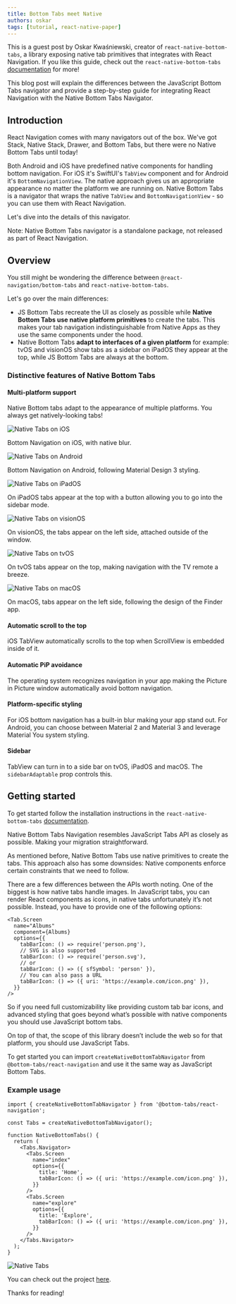 ```yaml
---
title: Bottom Tabs meet Native
authors: oskar
tags: [tutorial, react-native-paper]
---
```


This is a guest post by Oskar Kwaśniewski, creator of `react-native-bottom-tabs`, a library exposing native tab primitives that integrates with React Navigation. If you like this guide, check out the `react-native-bottom-tabs` [documentation](https://callstackincubator.github.io/react-native-bottom-tabs/) for more!

This blog post will explain the differences between the JavaScript Bottom Tabs navigator and provide a step-by-step guide for integrating React Navigation with the Native Bottom Tabs Navigator.

## Introduction

React Navigation comes with many navigators out of the box. We've got Stack, Native Stack, Drawer, and Bottom Tabs, but there were no Native Bottom Tabs until today!

Both Android and iOS have predefined native components for handling bottom navigation. For iOS it's SwiftUI's `TabView` component and for Android it's `BottomNavigationView`. The native approach gives us an appropriate appearance no matter the platform we are running on. Native Bottom Tabs is a navigator that wraps the native `TabView` and `BottomNavigationView` - so you can use them with React Navigation.

Let's dive into the details of this navigator.

Note: Native Bottom Tabs navigator is a standalone package, not released as part of React Navigation.

## Overview

You still might be wondering the difference between `@react-navigation/bottom-tabs` and `react-native-bottom-tabs`.

Let's go over the main differences:

- JS Bottom Tabs recreate the UI as closely as possible while **Native Bottom Tabs use native platform primitives** to create the tabs. This makes your tab navigation indistinguishable from Native Apps as they use the same components under the hood.
- Native Bottom Tabs **adapt to interfaces of a given platform** for example: tvOS and visionOS show tabs as a sidebar on iPadOS they appear at the top, while JS Bottom Tabs are always at the bottom.

### Distinctive features of Native Bottom Tabs

#### Multi-platform support

Native Bottom tabs adapt to the appearance of multiple platforms. You always get natively-looking tabs!

<img src="/assets/blog/native-bottom-tabs/ios.png" alt="Native Tabs on iOS" />

Bottom Navigation on iOS, with native blur.

<img src="/assets/blog/native-bottom-tabs/android.png" alt="Native Tabs on Android" />

Bottom Navigation on Android, following Material Design 3 styling.

<img src="/assets/blog/native-bottom-tabs/ipados.png" alt="Native Tabs on iPadOS" />

On iPadOS tabs appear at the top with a button allowing you to go into the sidebar mode.

<img src="/assets/blog/native-bottom-tabs/visionos.png" alt="Native Tabs on visionOS" />

On visionOS, the tabs appear on the left side, attached outside of the window.

<img src="/assets/blog/native-bottom-tabs/tvos.png" alt="Native Tabs on tvOS" />

On tvOS tabs appear on the top, making navigation with the TV remote a breeze.

<img src="/assets/blog/native-bottom-tabs/macos.png" alt="Native Tabs on macOS" />

On macOS, tabs appear on the left side, following the design of the Finder app.

#### Automatic scroll to the top

iOS TabView automatically scrolls to the top when ScrollView is embedded inside of it.

#### Automatic PiP avoidance

The operating system recognizes navigation in your app making the Picture in Picture window automatically avoid bottom navigation.

#### Platform-specific styling

For iOS bottom navigation has a built-in blur making your app stand out. For Android, you can choose between Material 2 and Material 3 and leverage Material You system styling.

#### Sidebar

TabView can turn in to a side bar on tvOS, iPadOS and macOS. The `sidebarAdaptable` prop controls this.

## Getting started

To get started follow the installation instructions in the `react-native-bottom-tabs` [documentation](https://callstackincubator.github.io/react-native-bottom-tabs/docs/getting-started/quick-start.html).

Native Bottom Tabs Navigation resembles JavaScript Tabs API as closely as possible. Making your migration straightforward.

As mentioned before, Native Bottom Tabs use native primitives to create the tabs. This approach also has some downsides: Native components enforce certain constraints that we need to follow.

There are a few differences between the APIs worth noting. One of the biggest is how native tabs handle images. In JavaScript tabs, you can render React components as icons, in native tabs unfortunately it’s not possible. Instead, you have to provide one of the following options:

```tsx
<Tab.Screen
  name="Albums"
  component={Albums}
  options={{
    tabBarIcon: () => require('person.png'),
    // SVG is also supported
    tabBarIcon: () => require('person.svg'),
    // or
    tabBarIcon: () => ({ sfSymbol: 'person' }),
    // You can also pass a URL
    tabBarIcon: () => ({ uri: 'https://example.com/icon.png' }),
  }}
/>
```

So if you need full customizability like providing custom tab bar icons, and advanced styling that goes beyond what’s possible with native components you should use JavaScript bottom tabs.

On top of that, the scope of this library doesn’t include the web so for that platform, you should use JavaScript Tabs.

To get started you can import `createNativeBottomTabNavigator` from `@bottom-tabs/react-navigation` and use it the same way as JavaScript Bottom Tabs.

### Example usage

```tsx
import { createNativeBottomTabNavigator } from '@bottom-tabs/react-navigation';

const Tabs = createNativeBottomTabNavigator();

function NativeBottomTabs() {
  return (
    <Tabs.Navigator>
      <Tabs.Screen
        name="index"
        options={{
          title: 'Home',
          tabBarIcon: () => ({ uri: 'https://example.com/icon.png' }),
        }}
      />
      <Tabs.Screen
        name="explore"
        options={{
          title: 'Explore',
          tabBarIcon: () => ({ uri: 'https://example.com/icon.png' }),
        }}
      />
    </Tabs.Navigator>
  );
}
```

<img src="/assets/blog/native-bottom-tabs/result.png" alt="Native Tabs" />

You can check out the project [here](https://github.com/callstackincubator/react-native-bottom-tabs).

Thanks for reading!
